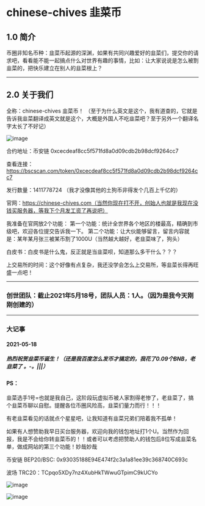 # chinese-chives 韭菜币
## 1.0 简介
币圈非知名币种：韭菜币起源的深渊，如果有共同兴趣爱好的韭菜们，提交你的请求吧，看看能不能一起搞点什么对世界有趣的事情，比如：让大家说说是怎么被割韭菜的，把快乐建立在别人的韭菜根上？


---



## 2.0 关于我们

全称：chinese-chives 韭菜币！ （至于为什么英文是这个，我有道查的，它就是告诉我韭菜翻译成英文就是这个，大概是外国人不吃韭菜吧？至于另外一个翻译名字太长了不好记）


![image](https://user-images.githubusercontent.com/33787471/118633325-efa65480-b803-11eb-97d1-a2a270ec633e.png)


合约地址：币安链 0xcecdeaf8cc5f571fd8a0d09cdb2b98dcf9264cc7

查看连接：https://bscscan.com/token/0xcecdeaf8cc5f571fd8a0d09cdb2b98dcf9264cc7

发行数量：1411778724 （我才没像其他的土狗币非得发个几百上千亿的）

官网：https://chinese-chives.com（当然你现在打不开，创始人也就是我现在没钱买服务器，等我下个月发工资了再说吧）

我准备在官网放2个功能：
第一个功能：统计全世界各个地区的楼最高，精确到市级吧，欢迎各位提交告诉我一下。
第二个功能：让大伙能够留言，留言内容就是：某年某月张三被某币割了1000U（当然越大越好，老韭菜味了，狗头）

白皮书：白皮书是什么鬼，反正就是当韭菜呗，知道那么多干什么？？？

上交易所的时间：这个好像有点复杂，我还没学会怎么上交易所，等韭菜长得再旺盛一点吧！

---


### 创世团队：截止2021年5月18号，团队人员：1人。（因为是我今天刚刚创建的）

---

### 大记事

#### 2021-05-18
##### 热烈祝贺韭菜币诞生！（还是我百度怎么发币才搞定的，我花了0.09个BNB，老韭菜了 。-。|||）





#### PS：

韭菜选手1号=也就是我自己，这阶段玩虚拟币被人家割得老惨了，老韭菜了，搞个韭菜币聊以自慰。提醒各位币圈风险高，韭菜们量力而行！！！

有老韭菜看见的话就点个星星吧，让我知道有韭菜兄弟们陪着我不孤单！

如果有人想赞助我早日买台服务器，欢迎向我的钱包地址打1个U。当然作为回报，我是不会给你转韭菜币的！！或者可以考虑把赞助人的钱包后8位写成韭菜名单，做成网站的第三个功能！妙哉妙哉

币安链 BEP20/BSC: 0x93035188E94E474f2c3a1a81ee39c368740C693c


波场 TRC20：TCpqo5XDy7nz4XubHkTWwuGTpimC9kUCYo


![image](https://user-images.githubusercontent.com/33787471/118697885-5c404400-b842-11eb-866a-e4197974991a.png)

![image](https://user-images.githubusercontent.com/33787471/118697831-4e8abe80-b842-11eb-8d8b-4827b39c65f1.png)
